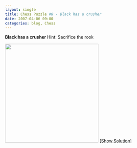 ```yaml
---
layout: single
title: Chess Puzzle #8 - Black has a crusher
date: 2007-04-06 09:00
categories: blog, Chess
---
```

<strong>Black has a crusher</strong>
Hint: Sacrifice the rook

<a href="/?p=168">
<img src="http://www.abluestar.com/scripts/chess_image.php?ff=6k1/5p1p/8/1p2Q2K/1Nr4P/P5P1/3n2q1/3R4" height="323" width="305" /></a>

<!--more--><a href="javascript:ReverseContentDisplay('chess_solution')">[Show Solution]</a>
<p id="chess_solution" style="clear: both; padding: 5px; display: none">1. ... Rxh4cd! 2.Kxh4 Nf3ch (gets the queen). if instead 2.gxh4, then ... Qg6 mate</p>
